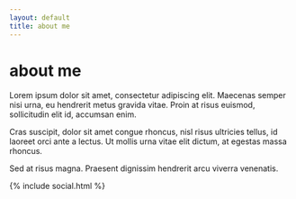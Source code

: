 ```yaml
---
layout: default
title: about me
---
```

# about me

Lorem ipsum dolor sit amet, consectetur adipiscing elit. Maecenas semper nisi urna, eu hendrerit metus gravida vitae. Proin at risus euismod, sollicitudin elit id, accumsan enim. 

Cras suscipit, dolor sit amet congue rhoncus, nisl risus ultricies tellus, 
id laoreet orci ante a lectus. Ut mollis urna vitae elit dictum, at egestas massa rhoncus. 

Sed at risus magna. Praesent dignissim hendrerit arcu viverra venenatis.

{% include social.html %}